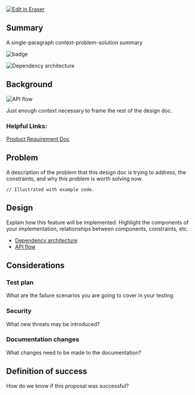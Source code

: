 <p><a target="_blank" href="https://app.eraser.io/workspace/WYTOBKSygUo9MssCx98h" id="edit-in-eraser-github-link"><img alt="Edit in Eraser" src="https://firebasestorage.googleapis.com/v0/b/second-petal-295822.appspot.com/o/images%2Fgithub%2FOpen%20in%20Eraser.svg?alt=media&amp;token=968381c8-a7e7-472a-8ed6-4a6626da5501"></a></p>

## Summary
A single-paragraph context-problem-solution summary

![badge](https://img.shields.io/badge/left-right-f39f37 "")

![Dependency architecture](undefined "Dependency architecture")



## Background
![API flow](undefined "API flow")



Just enough context necessary to frame the rest of the design doc.

### Helpful Links:
 [﻿Product Requirement Doc](https://app.eraser.io/workspace/h0AYLgD9nE5Ji53jezu2) 

## Problem
A description of the problem that this design doc is trying to address, the constraints, and why this problem is worth solving now.

```
// Illustrated with example code.
```
## Design
Explain how this feature will be implemented. Highlight the components of your implementation, relationships between components, constraints, etc.

- [﻿Dependency architecture](https://app.eraser.io/workspace/yu9IaQVeVM1DgPmNAjJv?elements=6hvhN1xwXkHu2Rm69T6c6A)  
- [﻿API flow](https://app.eraser.io/workspace/yu9IaQVeVM1DgPmNAjJv?elements=-AZHX9XmvYVCsNnTkYPJFg) 
## Considerations
### Test plan
What are the failure scenarios you are going to cover in your testing

### Security
What new threats may be introduced?

### Documentation changes
What changes need to be made to the documentation?

## Definition of success
How do we know if this proposal was successful?



<!--- Eraser file: https://app.eraser.io/workspace/WYTOBKSygUo9MssCx98h --->